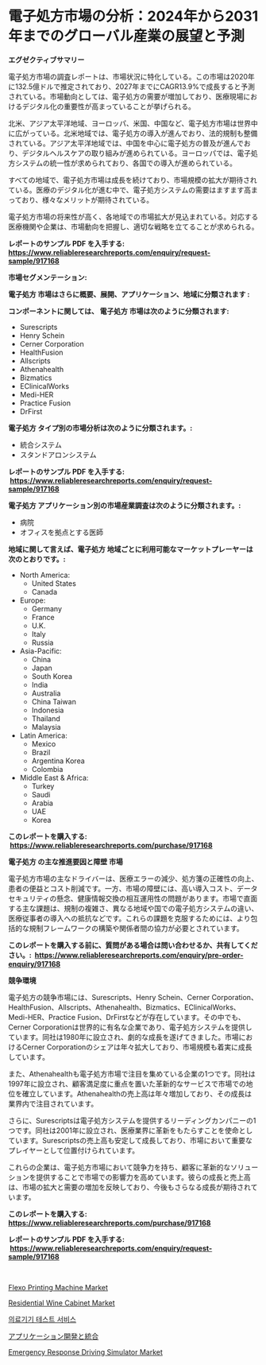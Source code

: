 <p><h1>電子処方市場の分析：2024年から2031年までのグローバル産業の展望と予測</h1></p><p><strong>エグゼクティブサマリー</strong></p>
<p><p>電子処方市場の調査レポートは、市場状況に特化している。この市場は2020年に132.5億ドルで推定されており、2027年までにCAGR13.9%で成長すると予測されている。市場動向としては、電子処方の需要が増加しており、医療現場におけるデジタル化の重要性が高まっていることが挙げられる。</p><p>北米、アジア太平洋地域、ヨーロッパ、米国、中国など、電子処方市場は世界中に広がっている。北米地域では、電子処方の導入が進んでおり、法的規制も整備されている。アジア太平洋地域では、中国を中心に電子処方の普及が進んでおり、デジタルヘルスケアの取り組みが進められている。ヨーロッパでは、電子処方システムの統一性が求められており、各国での導入が進められている。</p><p>すべての地域で、電子処方市場は成長を続けており、市場規模の拡大が期待されている。医療のデジタル化が進む中で、電子処方システムの需要はますます高まっており、様々なメリットが期待されている。</p><p>電子処方市場の将来性が高く、各地域での市場拡大が見込まれている。対応する医療機関や企業は、市場動向を把握し、適切な戦略を立てることが求められる。</p></p>
<p><strong>レポートのサンプル PDF を入手する: <a href="https://www.reliableresearchreports.com/enquiry/request-sample/917168">https://www.reliableresearchreports.com/enquiry/request-sample/917168</a></strong></p>
<p><strong>市場セグメンテーション:</strong></p>
<p><strong> 電子処方 市場はさらに概要、展開、アプリケーション、地域に分類されます :</strong></p>
<p><strong>コンポーネントに関しては、 電子処方 市場は次のように分類されます: &nbsp;</strong></p>
<p><ul><li>Surescripts</li><li>Henry Schein</li><li>Cerner Corporation</li><li>HealthFusion</li><li>Allscripts</li><li>Athenahealth</li><li>Bizmatics</li><li>EClinicalWorks</li><li>Medi-HER</li><li>Practice Fusion</li><li>DrFirst</li></ul></p>
<p><strong> 電子処方 タイプ別の市場分析は次のように分類されます。:</strong></p>
<p><ul><li>統合システム</li><li>スタンドアロンシステム</li></ul></p>
<p><strong>レポートのサンプル PDF を入手する: &nbsp;<a href="https://www.reliableresearchreports.com/enquiry/request-sample/917168">https://www.reliableresearchreports.com/enquiry/request-sample/917168</a></strong></p>
<p><strong> 電子処方 アプリケーション別の市場産業調査は次のように分類されます。:</strong></p>
<p><ul><li>病院</li><li>オフィスを拠点とする医師</li></ul></p>
<p><strong>地域に関して言えば、電子処方 地域ごとに利用可能なマーケットプレーヤーは次のとおりです。:</strong></p>
<p><ul>
    <li>
        North America:
        <ul>
            <li>United States</li>
            <li>Canada</li>
        </ul>
    </li>
    <li>
        Europe:
        <ul>
            <li>Germany</li>
            <li>France</li>
            <li>U.K.</li>
            <li>Italy</li>
            <li>Russia</li>
        </ul>
    </li>
    <li>
        Asia-Pacific:
        <ul>
            <li>China</li>
            <li>Japan</li>
            <li>South Korea</li>
            <li>India</li>
            <li>Australia</li>
            <li>China Taiwan</li>
            <li>Indonesia</li>
            <li>Thailand</li>
            <li>Malaysia</li>
        </ul>
    </li>
    <li>
        Latin America:
        <ul>
            <li>Mexico</li>
            <li>Brazil</li>
            <li>Argentina Korea</li>
            <li>Colombia</li>
        </ul>
    </li>
    <li>
        Middle East & Africa:
        <ul>
            <li>Turkey</li>
            <li>Saudi</li>
            <li>Arabia</li>
            <li>UAE</li>
            <li>Korea</li>
        </ul>
    </li>
    </ul></p>
<p><strong>このレポートを購入する: &nbsp;<a href="https://www.reliableresearchreports.com/purchase/917168">https://www.reliableresearchreports.com/purchase/917168</a></strong></p>
<p><strong>電子処方 の主な推進要因と障壁 市場</strong></p>
<p><p>電子処方市場の主なドライバーは、医療エラーの減少、処方箋の正確性の向上、患者の便益とコスト削減です。一方、市場の障壁には、高い導入コスト、データセキュリティの懸念、健康情報交換の相互運用性の問題があります。市場で直面する主な課題は、規制の複雑さ、異なる地域や国での電子処方システムの違い、医療従事者の導入への抵抗などです。これらの課題を克服するためには、より包括的な規制フレームワークの構築や関係者間の協力が必要とされています。</p></p>
<p><strong>このレポートを購入する前に、質問がある場合は問い合わせるか、共有してください。:&nbsp; <a href="https://www.reliableresearchreports.com/enquiry/pre-order-enquiry/917168">https://www.reliableresearchreports.com/enquiry/pre-order-enquiry/917168</a></strong></p>
<p><strong>競争環境</strong></p>
<p><p>電子処方の競争市場には、Surescripts、Henry Schein、Cerner Corporation、HealthFusion、Allscripts、Athenahealth、Bizmatics、EClinicalWorks、Medi-HER、Practice Fusion、DrFirstなどが存在しています。その中でも、Cerner Corporationは世界的に有名な企業であり、電子処方システムを提供しています。同社は1980年に設立され、劇的な成長を遂げてきました。市場におけるCerner Corporationのシェアは年々拡大しており、市場規模も着実に成長しています。</p><p>また、Athenahealthも電子処方市場で注目を集めている企業の1つです。同社は1997年に設立され、顧客満足度に重点を置いた革新的なサービスで市場での地位を確立しています。Athenahealthの売上高は年々増加しており、その成長は業界内で注目されています。</p><p>さらに、Surescriptsは電子処方システムを提供するリーディングカンパニーの1つです。同社は2001年に設立され、医療業界に革新をもたらすことを使命としています。Surescriptsの売上高も安定して成長しており、市場において重要なプレイヤーとして位置付けられています。</p><p>これらの企業は、電子処方市場において競争力を持ち、顧客に革新的なソリューションを提供することで市場での影響力を高めています。彼らの成長と売上高は、市場の拡大と需要の増加を反映しており、今後もさらなる成長が期待されています。</p></p>
<p><strong>このレポートを購入する: &nbsp; <a href="https://www.reliableresearchreports.com/purchase/917168">https://www.reliableresearchreports.com/purchase/917168</a></strong></p>
<p><strong>レポートのサンプル PDF を入手する: &nbsp;<a href="https://www.reliableresearchreports.com/enquiry/request-sample/917168">https://www.reliableresearchreports.com/enquiry/request-sample/917168</a></strong><strong></strong></p>
<p>&nbsp;</p>
<p><p><a href="https://github.com/lylyparadise/Market-Research-Report-List-2/blob/main/flexo-printing-machine-market.md">Flexo Printing Machine Market</a></p><p><a href="https://github.com/johnbach50/Market-Research-Report-List-2/blob/main/residential-wine-cabinet-market.md">Residential Wine Cabinet Market</a></p><p><a href="https://github.com/crfsywufhm81415/Market-Research-Report-List-1/blob/main/4252602183310.md">의료기기 테스트 서비스</a></p><p><a href="https://github.com/cnnriuez22368/Market-Research-Report-List-1/blob/main/2873052183256.md">アプリケーション開発と統合</a></p><p><a href="https://issuu.com/reportprime-2/docs/emergency-response-driving-simulator-market-size-2">Emergency Response Driving Simulator Market</a></p></p>